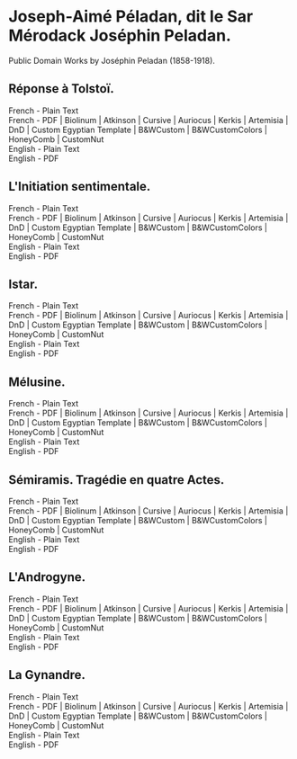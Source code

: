 # Joseph-Aimé Péladan, dit le Sar Mérodack Joséphin Peladan.

Public Domain Works by Joséphin Peladan (1858-1918).

## Réponse à Tolstoï.

French - Plain Text  
French - PDF | Biolinum | Atkinson | Cursive | Auriocus | Kerkis | Artemisia | DnD | Custom Egyptian Template | B&WCustom | B&WCustomColors | HoneyComb | CustomNut  
English - Plain Text  
English - PDF  

## L'Initiation sentimentale.

French - Plain Text  
French - PDF | Biolinum | Atkinson | Cursive | Auriocus | Kerkis | Artemisia | DnD | Custom Egyptian Template | B&WCustom | B&WCustomColors | HoneyComb | CustomNut  
English - Plain Text  
English - PDF  

## Istar.

French - Plain Text  
French - PDF | Biolinum | Atkinson | Cursive | Auriocus | Kerkis | Artemisia | DnD | Custom Egyptian Template | B&WCustom | B&WCustomColors | HoneyComb | CustomNut  
English - Plain Text  
English - PDF  

## Mélusine.

French - Plain Text  
French - PDF | Biolinum | Atkinson | Cursive | Auriocus | Kerkis | Artemisia | DnD | Custom Egyptian Template | B&WCustom | B&WCustomColors | HoneyComb | CustomNut  
English - Plain Text  
English - PDF  

## Sémiramis. Tragédie en quatre Actes.

French - Plain Text  
French - PDF | Biolinum | Atkinson | Cursive | Auriocus | Kerkis | Artemisia | DnD | Custom Egyptian Template | B&WCustom | B&WCustomColors | HoneyComb | CustomNut  
English - Plain Text  
English - PDF  

## L'Androgyne.

French - Plain Text  
French - PDF | Biolinum | Atkinson | Cursive | Auriocus | Kerkis | Artemisia | DnD | Custom Egyptian Template | B&WCustom | B&WCustomColors | HoneyComb | CustomNut  
English - Plain Text  
English - PDF  

## La Gynandre.

French - Plain Text  
French - PDF | Biolinum | Atkinson | Cursive | Auriocus | Kerkis | Artemisia | DnD | Custom Egyptian Template | B&WCustom | B&WCustomColors | HoneyComb | CustomNut  
English - Plain Text  
English - PDF  
